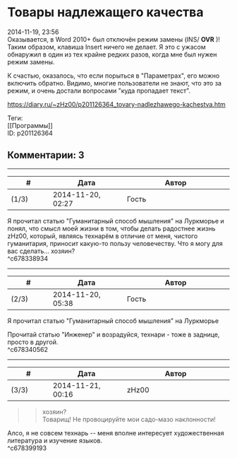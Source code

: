 Товары надлежащего качества
===========================

  
2014-11-19, 23:56  
 Оказывается, в Word 2010+ был отключён режим замены (INS/  **OVR**  )! Таким образом, клавиша Insert ничего не делает. Я это с ужасом обнаружил в один из тех крайне редких разов, когда мне был нужен режим замены.   
   
 К счастью, оказалось, что если порыться в "Параметрах", его можно включить обратно. Видимо, многие пользователи не знают, что это за режим, и очень достали вопросами "куда пропадает текст".   
  
<https://diary.ru/~zHz00/p201126364_tovary-nadlezhawego-kachestva.htm>  
  
Теги:  
[[Программы]]  
ID: p201126364  


Комментарии: 3
--------------

  


---



|         #         |              Дата              |                     Автор                     |           ID           |
| --- | --- | --- | --- |
| (1/3) | 2014-11-20, 02:27 | Гость | c678338934 |

  
 Я прочитал статью "Гуманитарный способ мышления" на Луркморье и понял, что смысл моей жизни в том, чтобы делать радостнее жизнь zHz00, который, являясь технарём в отличие от меня, чистого гуманитария, приносит какую-то пользу человечеству. Что я могу для вас сделать... хозяин?   
 ^c678338934

---



|         #         |              Дата              |                     Автор                     |           ID           |
| --- | --- | --- | --- |
| (2/3) | 2014-11-20, 05:38 | Гость | c678340562 |

  
  Я прочитал статью "Гуманитарный способ мышления" на Луркморье    
   
 Прочитай статью "Инженер" и возрадуйся, технари - тоже в заднице, просто в другой.   
 ^c678340562

---



|         #         |              Дата              |                     Автор                     |           ID           |
| --- | --- | --- | --- |
| (3/3) | 2014-11-21, 00:16 | zHz00 | c678399193 |

  
 >>хозяин?   
 Товарищ! Не провоцируйте мои садо-мазо наклонности!   
   
 Алсо, я не совсем технарь -- меня вполне интересует художественная литература и изучение языков.   
 ^c678399193